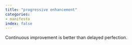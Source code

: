 ```yaml
---
title: "progressive enhancement"
categories:
- manifesto
index: false
---
```

Continuous improvement is better than delayed perfection.
<!--more-->
